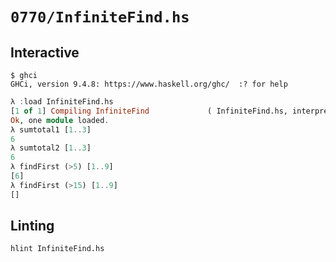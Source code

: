# `0770/InfiniteFind.hs`

## Interactive

```console
$ ghci
GHCi, version 9.4.8: https://www.haskell.org/ghc/  :? for help
```
```haskell
λ :load InfiniteFind.hs
[1 of 1] Compiling InfiniteFind             ( InfiniteFind.hs, interpreted )
Ok, one module loaded.
λ sumtotal1 [1..3]
6
λ sumtotal2 [1..3]
6
λ findFirst (>5) [1..9]
[6]
λ findFirst (>15) [1..9]
[]
```

## Linting

```console
hlint InfiniteFind.hs
```
